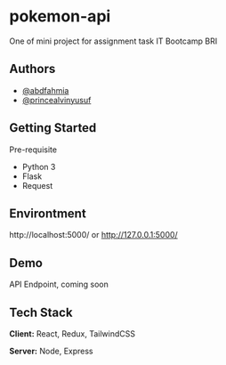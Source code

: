 # pokemon-api
One of mini project for assignment task IT Bootcamp BRI

## Authors
- [@abdfahmia](https://github.com/abdfahmia/)
- [@princealvinyusuf](https://github.com/princealvinyusuf/)

## Getting Started
Pre-requisite

- Python 3
- Flask
- Request


## Environtment
http://localhost:5000/ or http://127.0.0.1:5000/


## Demo
API Endpoint, coming soon


## Tech Stack

**Client:** React, Redux, TailwindCSS

**Server:** Node, Express